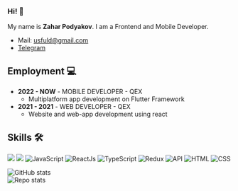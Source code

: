 ### Hi! 👋

My name is **Zahar Podyakov**. 
I am a Frontend and Mobile Developer.

- Mail: usfuld@gmail.com
- [Telegram](https://telegram.me/roketpik)

## Employment 💻

- **2022 - NOW** - MOBILE DEVELOPER - QEX
    - Multiplatform app development on Flutter Framework
 - **2021 - 2021** - WEB DEVELOPER  - QEX
    - Website and web-app development using react 
   
## Skills 🛠️

![](https://img.shields.io/badge/Dart-0175C2?style=flat&logo=dart&logoColor=white) ![](https://img.shields.io/badge/Flutter-02569B?style=flat&logo=flutter&logoColor=white) ![JavaScript](https://img.shields.io/badge/JavaScript-F7DF1E?flat&logo=JavaScript&logoColor=white) ![ReactJs](https://img.shields.io/badge/-ReactJs-61DAFB?style=flat&logo=React&logoColor=white) ![TypeScript](https://img.shields.io/badge/-TypeScript-3178C6?style=flat&logo=TypeScript&logoColor=white) ![Redux](https://img.shields.io/badge/-Redux-764ABC?style=flat&logo=Redux&logoColor=white) ![API](https://img.shields.io/badge/-REST&#032;API-090909?style=flat) ![HTML](https://img.shields.io/badge/-HTML-E34F26?style=flat&logo=html5&logoColor=white) ![CSS](https://img.shields.io/badge/-CSS-1572B6?style=flat&logo=css3) 

![GitHub stats](https://github-readme-stats.vercel.app/api?username=z-a-h-a-r&show_icons=true&theme=city_lights)  
![Repo stats](https://github-readme-stats.vercel.app/api/pin/?username=z-a-h-a-r&repo=flutter_articles&cache_seconds=86400&theme=github_dark)  
